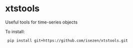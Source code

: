 # xtstools
 Useful tools for time-series objects

 To install:

```bash
 pip install git+https://github.com/isezen/xtstools.git
```
